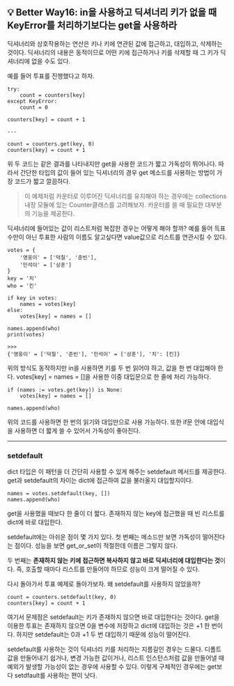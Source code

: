 ## 💡 Better Way16: in을 사용하고 딕셔너리 키가 없을 때 KeyError를 처리하기보다는 get을 사용하라

딕셔너리와 상호작용하는 연산은 키나 키에 연관된 값에 접근하고, 대입하고, 삭제하는 것이다. 딕셔너리의 내용은 동적이므로 어떤 키에 접근하거나 키를 삭제할 때 그 키가 딕셔너리에 없을 수도 있다.

예를 들어 투표를 진행했다고 하자.

```
try:
    count = counters[key]
except KeyError:
    count = 0

counters[key] = count + 1

---

count = counters.get(key, 0)
counters[key] = count + 1
```

위 두 코드는 같은 결과를 나타내지만 get을 사용한 코드가 짧고 가독성이 뛰어나다. 따라서 간단한 타입의 값이 들어 있는 딕셔너리의 경우 get 메소드를 사용하는 방법이 가장 코드가 짧고 깔끔하다.

> 이 예제처럼 카운터로 이루어진 딕셔너리를 유지해야 하는 경우에는 collections 내장 모듈에 있는 Counter클래스를 고려해보자. 카운터를 쓸 때 필요한 대부분의 기능을 제공한다.

딕셔너리에 들어있는 값이 리스트처럼 복잡한 경우는 어떻게 해야 할까? 예를 들어 득표수만이 아닌 투표한 사람의 이름도 알고싶다면 value값으로 리스트를 연관시킬 수 있다.

```
votes = {
    '영웅이' = ['덕칠', '준빈'],
    '민석이' = ['상훈']
}
key = '치'
who = '킨'

if key in votes:
    names = votes[key]
else:
    votes[key] = names = []

names.append(who)
print(votes)

>>>
{'영웅이' = ['덕칠', '준빈'], '민석이' = ['상훈'], '치': [킨]}
```

위의 방식도 동작하지만 in을 사용하면 키를 두 번 읽어야 하고, 값을 한 번 대입해야 한다. votes[key] = names = []을 사용한 이중 대입문으로 한 줄에 처리 가능하다.

```
if (names := votes.get(key)) is None:
    votes[key] = names = []

names.append(who)
```

위의 코드를 사용하면 한 번의 읽기와 대입만으로 사용 가능하다. 또한 if문 안에 대입식을 사용하면 더 짧게 쓸 수 있어서 가독성이 좋아진다.

---

### setdefault

dict 타입은 이 패턴을 더 간단히 사용할 수 있게 해주는 setdefault 메서드를 제공한다. get과 setdefault의 차이는 dict에 접근하여 값을 불러올지 대입할지이다.

```
names = votes.setdefault(key, [])
names.append(who)
```

get을 사용했을 때보다 한 줄이 더 짧다. 존재하지 않는 key에 접근했을 때 빈 리스트를 dict에 바로 대입한다.

setdefault에는 아쉬운 점이 몇 가지 있다. 첫 번째는 메소드만 보면 가독성이 떨어진다는 점이다. 성능을 보면 get_or_set이 적절한데 이름은 그렇지 않다.

두 번째는 **존재하지 않는 키에 접근하면 복사하지 않고 바로 딕셔너리에 대입한다는 것**이다. 즉, 호출할 때마다 리스트를 만들어야 하므로 성능이 크게 떨어질 수 있다.

다시 돌아가서 투표 예제로 돌아가보자. 왜 setdefault를 사용하지 않았을까?

```
count = counters.setdefault(key, 0)
counters[key] = count + 1
```

여기서 문제점은 setdefault는 키가 존재하지 않으면 바로 대입한다는 것이다. get을 이용한 투표는 존재하지 않으면 0을 변수에 저장하고 dict에 대입하는 것은 +1 한 번이다. 하지만 setdefault는 0과 +1 두 번 대입하기 때문에 성능이 떨어진다.

setdefault를 사용하는 것이 딕셔너리 키를 처리하는 지름길인 경우는 드물다. 디폴트 값을 만들어내기 쉽거나, 변경 가능한 값이거나, 리스트 인스턴스처럼 값을 만들어낼 때 예외가 발생할 가능성이 없는 경우에 사용할 수 있다. 이렇게 구체적인 경우에는 get보다 setdfault를 사용하는 편이 낫다.